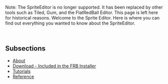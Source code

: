 Note: The SpriteEditor is no longer supported. It has been replaced by other tools such as Tiled, Gum, and the FlatRedBall Editor. This page is left here for historical reasons. Welcome to the Sprite Editor. Here is where you can find out everything you wanted to know about the SpriteEditor.

 

## Subsections

-   [About](/frb/docs/index.php?title=SpriteEditor:About "SpriteEditor:About")
-   [Download - Included in the FRB Installer](/frb/docs/index.php?title=Download_the_FRB_Engine_and_Components "Download the FRB Engine and Components")
-   [Tutorials](/frb/docs/index.php?title=SpriteEditor:Tutorials "SpriteEditor:Tutorials")
-   [Reference](/frb/docs/index.php?title=SpriteEditor:Reference "SpriteEditor:Reference")
